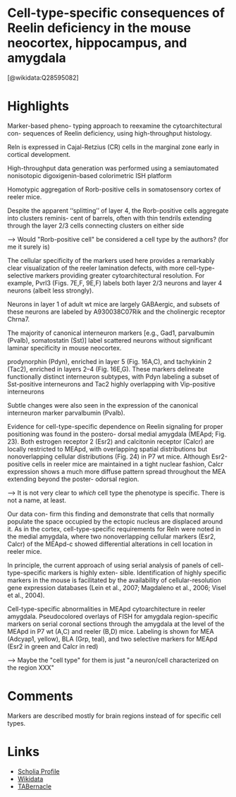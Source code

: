 
Cell-type-specific consequences of Reelin deficiency in the mouse neocortex, hippocampus, and amygdala
======================================================================================================
  
  [@wikidata:Q28595082]  

# Highlights

Marker-based pheno- typing approach to reexamine the cytoarchitectural con- sequences of Reelin deficiency, using high-throughput histology.

Reln is expressed in Cajal-Retzius (CR) cells in the marginal zone early in cortical development.

High-throughput data generation was performed using a semiautomated nonisotopic digoxigenin-based colorimetric ISH platform

Homotypic aggregation of Rorb-positive cells in somatosensory cortex of reeler mice.

Despite the apparent ‘‘splitting’’ of layer 4, the Rorb-positive cells aggregate into clusters reminis- cent of barrels, often with thin tendrils extending through the layer 2/3 cells connecting clusters on either side

--> Would "Rorb-positive cell" be considered a cell type by the authors? (for me it surely is)

The cellular specificity of the markers used here provides a remarkably clear visualization of the reeler lamination defects, with more cell-type-selective markers providing greater cytoarchitectural resolution. For example, Pvrl3 (Figs. 7E,F, 9E,F) labels both layer 2/3 neurons and layer 4 neurons (albeit less strongly).

Neurons in layer 1 of adult wt mice are largely GABAergic, and subsets of these neurons are labeled by A930038C07Rik and the cholinergic receptor Chrna7.

The majority of canonical interneuron markers [e.g.,
Gad1, parvalbumin (Pvalb), somatostatin (Sst)] label scattered neurons without significant laminar specificity in mouse neocortex.

prodynorphin (Pdyn), enriched in layer 5 (Fig. 16A,C), and tachykinin 2 (Tac2), enriched in layers 2–4 (Fig. 16E,G). These markers delineate functionally distinct interneuron subtypes, with Pdyn labeling a subset of Sst-positive interneurons and Tac2 highly overlapping with Vip-positive interneurons

Subtle changes were also seen in the expression of the canonical interneuron marker parvalbumin (Pvalb).

Evidence for cell-type-specific dependence on Reelin signaling for proper positioning was found in the postero- dorsal medial amygdala (MEApd; Fig. 23). Both estrogen receptor 2 (Esr2) and calcitonin receptor (Calcr) are locally restricted to MEApd, with overlapping spatial distributions but nonoverlapping cellular distributions (Fig. 24) in P7 wt mice. Although Esr2-positive cells in reeler mice are maintained in a tight nuclear fashion, Calcr expression shows a much more diffuse pattern spread throughout the MEA extending beyond the poster- odorsal region.

--> It is not very clear to _which_ cell type the phenotype is specific. There is not a name, at least.

Our data con- firm this finding and demonstrate that cells that normally populate the space occupied by the ectopic nucleus are displaced around it. As in the cortex, cell-type-specific requirements for Reln were noted in the medial amygdala, where two nonoverlapping cellular markers (Esr2, Calcr) of the MEApd-c showed differential alterations in cell location in reeler mice.

In principle, the current approach of using serial analysis of panels of cell-type-specific markers is highly exten- sible. Identification of highly specific markers in the mouse is facilitated by the availability of cellular-resolution gene expression databases (Lein et al., 2007; Magdaleno et al., 2006; Visel et al., 2004).

Cell-type-specific abnormalities in MEApd cytoarchitecture in reeler amygdala. Pseudocolored overlays of FISH for amygdala region-specific markers on serial coronal sections through the amygdala at the level of the MEApd in P7 wt (A,C) and reeler (B,D) mice. Labeling is shown for MEA (Adcyap1, yellow), BLA (Grp, teal), and two selective markers for MEApd (Esr2 in green and Calcr in red)

--> Maybe the "cell type" for them is just "a neuron/cell characterized on the region XXX"


# Comments
Markers are described mostly for brain regions instead of for specific cell types.

# Links
  
 * [Scholia Profile](https://scholia.toolforge.org/work/Q28595082)  
 * [Wikidata](https://www.wikidata.org/wiki/Q28595082)  
 * [TABernacle](https://tabernacle.toolforge.org/?#/tab/manual/Q28595082/P921%3BP4510)  
